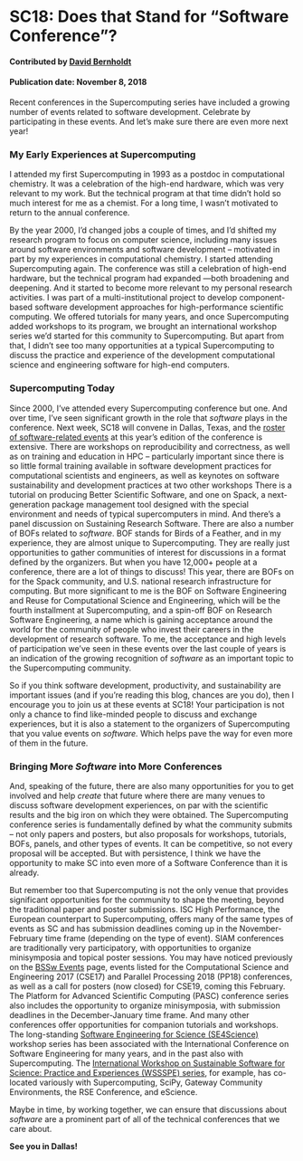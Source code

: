 # SC18: Does that Stand for “Software Conference”?

#### Contributed by [David Bernholdt](https://github.com/bernhold "David Bernholdt GitHub Profile")

#### Publication date: November 8, 2018

Recent conferences in the Supercomputing series have included a growing number
of events related to software development. Celebrate by participating in these
events. And let’s make sure there are even more next year!

### My Early Experiences at Supercomputing

I attended my first Supercomputing in 1993 as a postdoc in computational
chemistry. It was a celebration of the high-end hardware, which was very
relevant to my work. But the technical program at that time didn’t hold so much
interest for me as a chemist. For a long time, I wasn’t motivated to return to
the annual conference.

By the year 2000, I’d changed jobs a couple of times, and I’d shifted my
research program to focus on computer science, including many issues around
software environments and software development – motivated in part by my
experiences in computational chemistry. I started attending Supercomputing
again. The conference was still a celebration of high-end hardware, but the
technical program had expanded —both broadening and deepening. And it started to
become more relevant to my personal research activities. I was part of a
multi-institutional project to develop component-based software development
approaches for high-performance scientific computing. We offered tutorials for
many years, and once Supercomputing added workshops to its program, we brought
an international workshop series we’d started for this community to
Supercomputing. But apart from that, I didn’t see too many opportunities at a
typical Supercomputing to discuss the practice and experience of the development
computational science and engineering software for high-end computers.

### Supercomputing Today

Since 2000, I’ve attended every Supercomputing conference but one. And over
time, I’ve seen significant growth in the role that *software* plays in the
conference. Next week, SC18 will convene in Dallas, Texas, and the [roster of
software-related events](https://bssw.io/events/sc18-software-related-events) at
this year’s edition of the conference is extensive. There are workshops on
reproducibility and correctness, as well as on training and education in HPC –
particularly important since there is so little formal training available in
software development practices for computational scientists and engineers, as
well as keynotes on software sustainability and development practices at two
other workshops There is a tutorial on producing Better Scientific Software, and
one on Spack, a next-generation package management tool designed with the
special environment and needs of typical supercomputers in mind. And there’s a
panel discussion on Sustaining Research Software. There are also a number of
BOFs related to *software*. BOF stands for Birds of a Feather, and in my
experience, they are almost unique to Supercomputing. They are really just
opportunities to gather communities of interest for discussions in a format
defined by the organizers. But when you have 12,000+ people at a conference,
there are a lot of things to discuss! This year, there are BOFs on for the Spack
community, and U.S. national research infrastructure for computing. But more
significant to me is the BOF on Software Engineering and Reuse for Computational
Science and Engineering, which will be the fourth installment at Supercomputing,
and a spin-off BOF on Research Software Engineering, a name which is gaining
acceptance around the world for the community of people who invest their careers
in the development of research software. To me, the acceptance and high levels
of participation we’ve seen in these events over the last couple of years is an
indication of the growing recognition of *software* as an important topic to the
Supercomputing community.

So if you think software development, productivity, and sustainability are
important issues (and if you’re reading this blog, chances are you do), then I
encourage you to join us at these events at SC18! Your participation is not only
a chance to find like-minded people to discuss and exchange experiences, but it
is also a statement to the organizers of Supercomputing that you value events on
*software.* Which helps pave the way for even more of them in the future.

### Bringing More *Software* into More Conferences

And, speaking of the future, there are also many opportunities for you to get
involved and help *create* that future where there are many venues to discuss
software development experiences, on par with the scientific results and the big
iron on which they were obtained. The Supercomputing conference series is
fundamentally defined by what the community submits – not only papers and
posters, but also proposals for workshops, tutorials, BOFs, panels, and other
types of events. It can be competitive, so not every proposal will be accepted.
But with persistence, I think we have the opportunity to make SC into even more
of a Software Conference than it is already.

But remember too that Supercomputing is not the only venue that provides
significant opportunities for the community to shape the meeting, beyond the
traditional paper and poster submissions. ISC High Performance, the European
counterpart to Supercomputing, offers many of the same types of events as SC and
has submission deadlines coming up in the November-February time frame
(depending on the type of event). SIAM conferences are traditionally very
participatory, with opportunities to organize minisymposia and topical poster
sessions. You may have noticed previously on the [BSSw
Events](https://bssw.io/events) page, events listed for the Computational
Science and Engineering 2017 (CSE17) and Parallel Processing 2018 (PP18)
conferences, as well as a call for posters (now closed) for CSE19, coming this
February. The Platform for Advanced Scientific Computing (PASC) conference
series also includes the opportunity to organize minisymposia, with submission
deadlines in the December-January time frame. And many other conferences offer
opportunities for companion tutorials and workshops. The long-standing [Software
Engineering for Science
(SE4Science)](https://bssw.io/resources/software-engineering-for-science-se4science)
workshop series has been associated with the International Conference on
Software Engineering for many years, and in the past also with Supercomputing.
The [International Workshop on Sustainable Software for Science: Practice and
Experiences (WSSSPE)
series](https://bssw.io/resources/working-towards-sustainable-software-for-science-practice-and-experiences-wssspe),
for example, has co-located variously with Supercomputing, SciPy, Gateway
Community Environments, the RSE Conference, and eScience.

Maybe in time, by working together, we can ensure that discussions about
*software* are a prominent part of all of the technical conferences that we care
about.

**See you in Dallas!**

<!---
Publish: preview
RSS update: 2018-11-08
Categories: Collaboration
Topics: projects and organizations
Tags: bssw-blog-article
Level: 2
Prerequisites: default
Aggregate: none
--->
